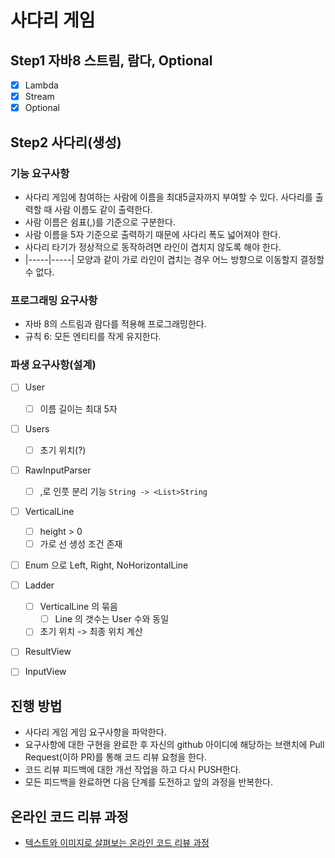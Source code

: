 # 사다리 게임

## Step1 자바8 스트림, 람다, Optional
* [X] Lambda
* [X] Stream
* [X] Optional

## Step2 사다리(생성)

### 기능 요구사항
* 사다리 게임에 참여하는 사람에 이름을 최대5글자까지 부여할 수 있다. 사다리를 출력할 때 사람 이름도 같이 출력한다.
* 사람 이름은 쉼표(,)를 기준으로 구분한다.
* 사람 이름을 5자 기준으로 출력하기 때문에 사다리 폭도 넓어져야 한다.
* 사다리 타기가 정상적으로 동작하려면 라인이 겹치지 않도록 해야 한다.
* |-----|-----| 모양과 같이 가로 라인이 겹치는 경우 어느 방향으로 이동할지 결정할 수 없다.

### 프로그래밍 요구사항
* 자바 8의 스트림과 람다를 적용해 프로그래밍한다.
* 규칙 6: 모든 엔티티를 작게 유지한다.

### 파생 요구사항(설계)
* [ ] User
    * [ ] 이름 길이는 최대 5자
* [ ] Users
    * [ ] 초기 위치(?)
* [ ] RawInputParser
    * [ ] ,로 인풋 분리 기능 `String -> <List>String`
* [ ] VerticalLine
    * [ ] height > 0
    * [ ] 가로 선 생성 조건 존재
* [ ] Enum 으로 Left, Right, NoHorizontalLine
* [ ] Ladder
    * [ ] VerticalLine 의 묶음
        * [ ] Line 의 갯수는 User 수와 동일
    * [ ] 초기 위치 -> 최종 위치 계산
* [ ] ResultView
* [ ] InputView


## 진행 방법
* 사다리 게임 게임 요구사항을 파악한다.
* 요구사항에 대한 구현을 완료한 후 자신의 github 아이디에 해당하는 브랜치에 Pull Request(이하 PR)를 통해 코드 리뷰 요청을 한다.
* 코드 리뷰 피드백에 대한 개선 작업을 하고 다시 PUSH한다.
* 모든 피드백을 완료하면 다음 단계를 도전하고 앞의 과정을 반복한다.

## 온라인 코드 리뷰 과정
* [텍스트와 이미지로 살펴보는 온라인 코드 리뷰 과정](https://github.com/nextstep-step/nextstep-docs/tree/master/codereview)
